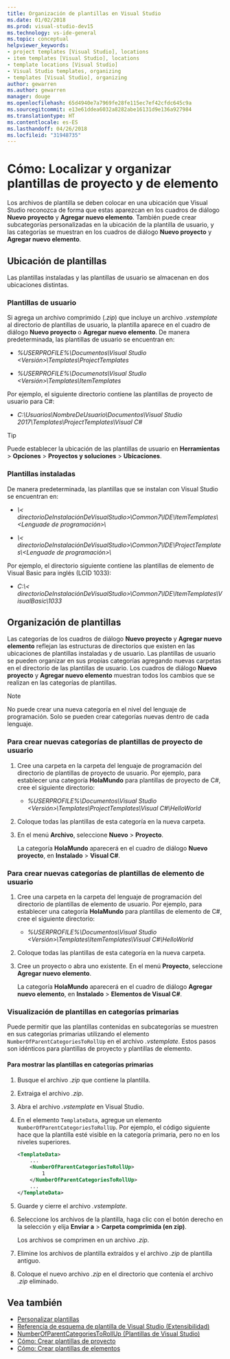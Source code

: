 ```yaml
---
title: Organización de plantillas en Visual Studio
ms.date: 01/02/2018
ms.prod: visual-studio-dev15
ms.technology: vs-ide-general
ms.topic: conceptual
helpviewer_keywords:
- project templates [Visual Studio], locations
- item templates [Visual Studio], locations
- template locations [Visual Studio]
- Visual Studio templates, organizing
- templates [Visual Studio], organizing
author: gewarren
ms.author: gewarren
manager: douge
ms.openlocfilehash: 65d4940e7a7969fe28fe115ec7ef42cfdc645c9a
ms.sourcegitcommit: e13e61ddea6032a8282abe16131d9e136a927984
ms.translationtype: HT
ms.contentlocale: es-ES
ms.lasthandoff: 04/26/2018
ms.locfileid: "31948735"
---
```

# <a name="how-to-locate-and-organize-project-and-item-templates"></a>Cómo: Localizar y organizar plantillas de proyecto y de elemento

Los archivos de plantilla se deben colocar en una ubicación que Visual Studio reconozca de forma que estas aparezcan en los cuadros de diálogo **Nuevo proyecto** y **Agregar nuevo elemento**. También puede crear subcategorías personalizadas en la ubicación de la plantilla de usuario, y las categorías se muestran en los cuadros de diálogo **Nuevo proyecto** y **Agregar nuevo elemento**.

## <a name="locate-templates"></a>Ubicación de plantillas

Las plantillas instaladas y las plantillas de usuario se almacenan en dos ubicaciones distintas.

### <a name="user-templates"></a>Plantillas de usuario

Si agrega un archivo comprimido (*.zip*) que incluye un archivo *.vstemplate* al directorio de plantillas de usuario, la plantilla aparece en el cuadro de diálogo **Nuevo proyecto** o **Agregar nuevo elemento**. De manera predeterminada, las plantillas de usuario se encuentran en:

- *%USERPROFILE%\Documentos\Visual Studio \<Versión\>\Templates\ProjectTemplates*

- *%USERPROFILE%\Documenots\Visual Studio \<Versión\>\Templates\ItemTemplates*

Por ejemplo, el siguiente directorio contiene las plantillas de proyecto de usuario para C#:

- *C:\Usuarios\NombreDeUsuario\Documentos\Visual Studio 2017\Templates\ProjectTemplates\Visual C#*

> [!TIP]
> Puede establecer la ubicación de las plantillas de usuario en **Herramientas** > **Opciones** > **Proyectos y soluciones** > **Ubicaciones**.

### <a name="installed-templates"></a>Plantillas instaladas

De manera predeterminada, las plantillas que se instalan con Visual Studio se encuentran en:

- *\\< directorioDeInstalaciónDeVisualStudio\>\Common7\IDE\ItemTemplates\\<Lenguade de programación\>\\<Locale ID>*

- *\\< directorioDeInstalaciónDeVisualStudio\>\Common7\IDE\ProjectTemplates\\<Lenguade de programación\>\\<Locale ID>*

Por ejemplo, el directorio siguiente contiene las plantillas de elemento de Visual Basic para inglés (LCID 1033):

- *C:\\< directorioDeInstalaciónDeVisualStudio\>\Common7\IDE\ItemTemplates\VisualBasic\1033*

## <a name="organize-templates"></a>Organización de plantillas

Las categorías de los cuadros de diálogo **Nuevo proyecto** y **Agregar nuevo elemento** reflejan las estructuras de directorios que existen en las ubicaciones de plantillas instaladas y de usuario. Las plantillas de usuario se pueden organizar en sus propias categorías agregando nuevas carpetas en el directorio de las plantillas de usuario. Los cuadros de diálogo **Nuevo proyecto** y **Agregar nuevo elemento** muestran todos los cambios que se realizan en las categorías de plantillas.

> [!NOTE]
> No puede crear una nueva categoría en el nivel del lenguaje de programación. Solo se pueden crear categorías nuevas dentro de cada lenguaje.

### <a name="to-create-new-user-project-template-categories"></a>Para crear nuevas categorías de plantillas de proyecto de usuario

1. Cree una carpeta en la carpeta del lenguaje de programación del directorio de plantillas de proyecto de usuario. Por ejemplo, para establecer una categoría **HolaMundo** para plantillas de proyecto de C#, cree el siguiente directorio:

    - *\%USERPROFILE%\Documentos\Visual Studio \<Versión\>\Templates\ProjectTemplates\Visual C#\HelloWorld*

1. Coloque todas las plantillas de esta categoría en la nueva carpeta.

1. En el menú **Archivo**, seleccione **Nuevo** > **Proyecto**.

   La categoría **HolaMundo** aparecerá en el cuadro de diálogo **Nuevo proyecto**, en **Instalado** > **Visual C#**.

### <a name="to-create-new-user-item-template-categories"></a>Para crear nuevas categorías de plantillas de elemento de usuario

1. Cree una carpeta en la carpeta del lenguaje de programación del directorio de plantillas de elemento de usuario. Por ejemplo, para establecer una categoría **HolaMundo** para plantillas de elemento de C#, cree el siguiente directorio:

    - *\%USERPROFILE%\Documentos\Visual Studio \<Versión\>\Templates\ItemTemplates\Visual C#\HelloWorld*

1. Coloque todas las plantillas de esta categoría en la nueva carpeta.

1. Cree un proyecto o abra uno existente. En el menú **Proyecto**, seleccione **Agregar nuevo elemento**.

   La categoría **HolaMundo** aparecerá en el cuadro de diálogo **Agregar nuevo elemento**, en **Instalado** > **Elementos de Visual C#**.

### <a name="display-templates-in-parent-categories"></a>Visualización de plantillas en categorías primarias

Puede permitir que las plantillas contenidas en subcategorías se muestren en sus categorías primarias utilizando el elemento `NumberOfParentCategoriesToRollUp` en el archivo *.vstemplate*. Estos pasos son idénticos para plantillas de proyecto y plantillas de elemento.

#### <a name="to-display-templates-in-parent-categories"></a>Para mostrar las plantillas en categorías primarias

1. Busque el archivo *.zip* que contiene la plantilla.

1. Extraiga el archivo *.zip*.

1. Abra el archivo *.vstemplate* en Visual Studio.

1. En el elemento `TemplateData`, agregue un elemento `NumberOfParentCategoriesToRollUp`. Por ejemplo, el código siguiente hace que la plantilla esté visible en la categoría primaria, pero no en los niveles superiores.

    ```xml
    <TemplateData>
        ...
        <NumberOfParentCategoriesToRollUp>
            1
        </NumberOfParentCategoriesToRollUp>
        ...
    </TemplateData>
    ```

1. Guarde y cierre el archivo *.vstemplate*.

1. Seleccione los archivos de la plantilla, haga clic con el botón derecho en la selección y elija **Enviar a** > **Carpeta comprimida (en zip)**.

   Los archivos se comprimen en un archivo *.zip*.

1. Elimine los archivos de plantilla extraídos y el archivo *.zip* de plantilla antiguo.

1. Coloque el nuevo archivo *.zip* en el directorio que contenía el archivo *.zip* eliminado.

## <a name="see-also"></a>Vea también

- [Personalizar plantillas](../ide/customizing-project-and-item-templates.md)
- [Referencia de esquema de plantilla de Visual Studio (Extensibilidad)](../extensibility/visual-studio-template-schema-reference.md)
- [NumberOfParentCategoriesToRollUp (Plantillas de Visual Studio)](../extensibility/numberofparentcategoriestorollup-visual-studio-templates.md)
- [Cómo: Crear plantillas de proyecto](../ide/how-to-create-project-templates.md)
- [Cómo: Crear plantillas de elementos](../ide/how-to-create-item-templates.md)